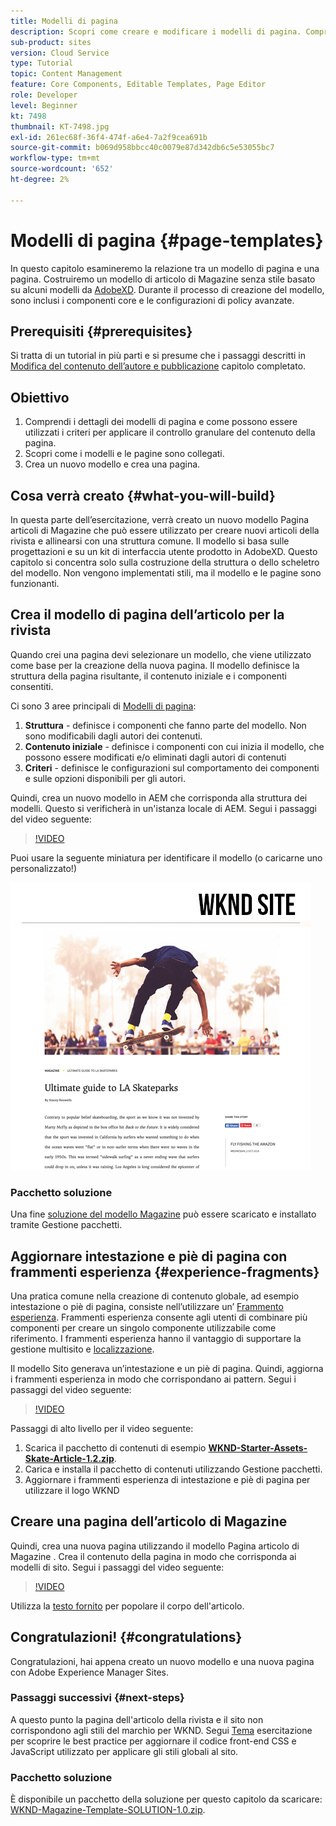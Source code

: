 ```yaml
---
title: Modelli di pagina
description: Scopri come creare e modificare i modelli di pagina. Comprendere la relazione tra un modello di pagina e una pagina. Scopri come configurare i criteri di un modello di pagina per fornire governance granulare e coerenza del marchio per i contenuti.  Viene creato un modello di articolo di Magazine ben strutturato basato su un modello di Adobe XD.
sub-product: sites
version: Cloud Service
type: Tutorial
topic: Content Management
feature: Core Components, Editable Templates, Page Editor
role: Developer
level: Beginner
kt: 7498
thumbnail: KT-7498.jpg
exl-id: 261ec68f-36f4-474f-a6e4-7a2f9cea691b
source-git-commit: b069d958bbcc40c0079e87d342db6c5e53055bc7
workflow-type: tm+mt
source-wordcount: '652'
ht-degree: 2%

---
```


# Modelli di pagina {#page-templates}

In questo capitolo esamineremo la relazione tra un modello di pagina e una pagina. Costruiremo un modello di articolo di Magazine senza stile basato su alcuni modelli da [AdobeXD](https://www.adobe.com/products/xd.html). Durante il processo di creazione del modello, sono inclusi i componenti core e le configurazioni di policy avanzate.

## Prerequisiti {#prerequisites}

Si tratta di un tutorial in più parti e si presume che i passaggi descritti in [Modifica del contenuto dell’autore e pubblicazione](./author-content-publish.md) capitolo completato.

## Obiettivo

1. Comprendi i dettagli dei modelli di pagina e come possono essere utilizzati i criteri per applicare il controllo granulare del contenuto della pagina.
1. Scopri come i modelli e le pagine sono collegati.
1. Crea un nuovo modello e crea una pagina.

## Cosa verrà creato {#what-you-will-build}

In questa parte dell’esercitazione, verrà creato un nuovo modello Pagina articoli di Magazine che può essere utilizzato per creare nuovi articoli della rivista e allinearsi con una struttura comune. Il modello si basa sulle progettazioni e su un kit di interfaccia utente prodotto in AdobeXD. Questo capitolo si concentra solo sulla costruzione della struttura o dello scheletro del modello. Non vengono implementati stili, ma il modello e le pagine sono funzionanti.

## Crea il modello di pagina dell’articolo per la rivista

Quando crei una pagina devi selezionare un modello, che viene utilizzato come base per la creazione della nuova pagina. Il modello definisce la struttura della pagina risultante, il contenuto iniziale e i componenti consentiti.

Ci sono 3 aree principali di [Modelli di pagina](https://experienceleague.adobe.com/docs/experience-manager-cloud-service/sites/authoring/features/templates.html?lang=it):

1. **Struttura** - definisce i componenti che fanno parte del modello. Non sono modificabili dagli autori dei contenuti.
1. **Contenuto iniziale** - definisce i componenti con cui inizia il modello, che possono essere modificati e/o eliminati dagli autori di contenuti
1. **Criteri** - definisce le configurazioni sul comportamento dei componenti e sulle opzioni disponibili per gli autori.

Quindi, crea un nuovo modello in AEM che corrisponda alla struttura dei modelli. Questo si verificherà in un&#39;istanza locale di AEM. Segui i passaggi del video seguente:

>[!VIDEO](https://video.tv.adobe.com/v/332915/?quality=12&learn=on)

Puoi usare la seguente miniatura per identificare il modello (o caricarne uno personalizzato!)

![Articolo Miniatura del modello di pagina](./assets/page-templates/article-page-template-thumbnail.png)


### Pacchetto soluzione

Una fine [soluzione del modello Magazine](assets/page-templates/WKND-Magazine-Template-SOLUTION-1.1.zip) può essere scaricato e installato tramite Gestione pacchetti.

## Aggiornare intestazione e piè di pagina con frammenti esperienza {#experience-fragments}

Una pratica comune nella creazione di contenuto globale, ad esempio intestazione o piè di pagina, consiste nell’utilizzare un’ [Frammento esperienza](https://experienceleague.adobe.com/docs/experience-manager-learn/sites/experience-fragments/experience-fragments-feature-video-use.html). Frammenti esperienza consente agli utenti di combinare più componenti per creare un singolo componente utilizzabile come riferimento. I frammenti esperienza hanno il vantaggio di supportare la gestione multisito e [localizzazione](https://experienceleague.adobe.com/docs/experience-manager-core-components/using/components/experience-fragment.html?lang=en#localized-site-structure).

Il modello Sito generava un’intestazione e un piè di pagina. Quindi, aggiorna i frammenti esperienza in modo che corrispondano ai pattern. Segui i passaggi del video seguente:

>[!VIDEO](https://video.tv.adobe.com/v/332916/?quality=12&learn=on)

Passaggi di alto livello per il video seguente:

1. Scarica il pacchetto di contenuti di esempio **[WKND-Starter-Assets-Skate-Article-1.2.zip](assets/page-templates/WKND-Starter-Assets-Skate-Article-1.2.zip)**.
1. Carica e installa il pacchetto di contenuti utilizzando Gestione pacchetti.
1. Aggiornare i frammenti esperienza di intestazione e piè di pagina per utilizzare il logo WKND

## Creare una pagina dell’articolo di Magazine

Quindi, crea una nuova pagina utilizzando il modello Pagina articolo di Magazine . Crea il contenuto della pagina in modo che corrisponda ai modelli di sito. Segui i passaggi del video seguente:

>[!VIDEO](https://video.tv.adobe.com/v/332917/?quality=12&learn=on)

Utilizza la [testo fornito](./assets/page-templates/la-skateparks-copy.txt) per popolare il corpo dell&#39;articolo.

## Congratulazioni! {#congratulations}

Congratulazioni, hai appena creato un nuovo modello e una nuova pagina con Adobe Experience Manager Sites.

### Passaggi successivi {#next-steps}

A questo punto la pagina dell&#39;articolo della rivista e il sito non corrispondono agli stili del marchio per WKND. Segui [Tema](theming.md) esercitazione per scoprire le best practice per aggiornare il codice front-end CSS e JavaScript utilizzato per applicare gli stili globali al sito.

### Pacchetto soluzione

È disponibile un pacchetto della soluzione per questo capitolo da scaricare: [WKND-Magazine-Template-SOLUTION-1.0.zip](assets/page-templates/WKND-Magazine-Template-SOLUTION-1.0.zip).
